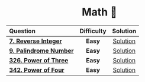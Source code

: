 <div align ="center">
  
  # Math 🚀
  
  | Question |Difficulty| Solution |
  | :------- | :------: | :------: |
  | [**7. Reverse Integer**](https://leetcode.com/problems/reverse-integer/) | **Easy** | [Solution](https://github.com/swayamterode/Codes/blob/main/LeetCode/Math/0007.%20Reverse%20Integer.cpp) |
  | [**9. Palindrome Number**](https://leetcode.com/problems/palindrome-number/) |**Easy**| [Solution](https://git.io/JX4v2)|
  | [**326. Power of Three**](https://leetcode.com/problems/power-of-three/) | **Easy** | [Solution](https://github.com/swayamterode/Codes/blob/main/LeetCode/Math/0326.%20Power%20of%20Three.cpp) |
  | [**342. Power of Four**](https://leetcode.com/problems/power-of-four/)| **Easy** | [Solution](https://github.com/swayamterode/Codes/blob/main/LeetCode/Math/0342.%20Power%20of%20Four.cpp) |

  </div>
